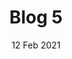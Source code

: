 ---
title: "Blog 5"
draft: false
icon: /assets/img/blogs/blog_main_1.svg
desc: Full Cycle of software development services of enterprises and small companies
image: /assets/img/blogs/small_img.svg
name: Umair shah
time: 03:23 PM
date: 12 Feb 2021
description: Lorem ipsum dolor sit amet, consectetur adipiscing elit. Nulla eu pellentesque nunc. Donec a augue ac neque auctor condimentum. Nam vehicula ex non justo auctor, nec vulputate quam porta. Duis ullamcorper massa vitae nisl facilisis iaculis. Sed nec maximus turpis. Fusce purus sem, ullamcorper non turpis in, vulputate sollicitudin turpis. Sed iaculis hendrerit felis, non tincidunt ex maximus vel. Praesent lectus nunc, pretium sit amet lacus ac, scelerisque placerat nisl. Curabitur leo lorem, pharetra et interdum nec, tincidunt ullamcorper libero. Aenean et ligula vel massa bibendum consequat. Donec porta metus vitae ultricies facilisis. Nullam sit amet euismod augue. Morbi commodo maximus pellentesque. Donec varius velit urna, non venenatis augue finibus ut. Cras ante leo, scelerisque ut mi sed, maximus porta metus. Proin purus diam, suscipit ut dictum in, gravida ut augue. Aliquam auctor et massa id porttitor. Praesent ligula ante, fermentum in tincidunt nec, hendrerit ut augue. Pellentesque porta libero nec sapien lobortis, vel mollis lacus auctor. Nulla faucibus volutpat pulvinar. Sed molestie lectus a quam pulvinar eleifend. Suspendisse aliquet, diam at blandit accumsan, lectus dolor placerat mi, et vehicula risus risus eu velit. Sed ullamcorper eros non nunc vehicula, in ultrices orci ultrices. Sed ut auctor felis. Pellentesque habitant morbi tristique senectus et netus et malesuada fames ac turpis egestas. Nulla ultricies urna tortor, in auctor velit mattis eu. Morbi at consectetur sapien. Nunc faucibus ipsum quis neque tempus molestie. Praesent imperdiet in erat a efficitur. Suspendisse eget lectus ac elit ornare volutpat. Ut ut erat a mauris cursus porttitor eget eu lorem. Nam magna turpis, mattis ut nulla vitae, dapibus volutpat tortor. Nullam eget ligula sit amet libero porta finibus non ac elit. Morbi dignissim arcu et urna finibus tristique. Praesent ac metus a velit vestibulum vulputate.
---